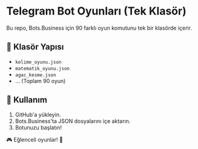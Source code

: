 # Telegram Bot Oyunları (Tek Klasör)
Bu repo, Bots.Business için 90 farklı oyun komutunu tek bir klasörde içerir.

## 📂 Klasör Yapısı
- `kelime_oyunu.json`
- `matematik_oyunu.json`
- `agac_kesme.json`
- ... (Toplam 90 oyun)

## 🚀 Kullanım
1. GitHub'a yükleyin.
2. Bots.Business'ta JSON dosyalarını içe aktarın.
3. Botunuzu başlatın!

🎮 Eğlenceli oyunlar! 🚀
